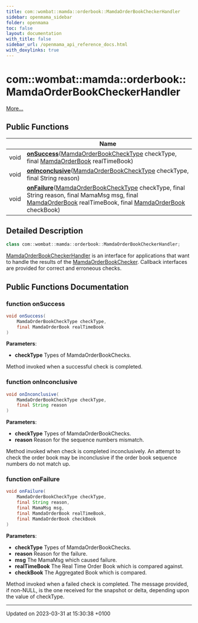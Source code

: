 ```yaml
---
title: com::wombat::mamda::orderbook::MamdaOrderBookCheckerHandler
sidebar: openmama_sidebar
folder: openmama
toc: false
layout: documentation
with_title: false
sidebar_url: /openmama_api_reference_docs.html
with_doxylinks: true
---
```


# com::wombat::mamda::orderbook::MamdaOrderBookCheckerHandler



 [More...](#detailed-description)

## Public Functions

|                | Name           |
| -------------- | -------------- |
| void | **[onSuccess](interfacecom_1_1wombat_1_1mamda_1_1orderbook_1_1MamdaOrderBookCheckerHandler.html#function-onsuccess)**([MamdaOrderBookCheckType](classcom_1_1wombat_1_1mamda_1_1orderbook_1_1MamdaOrderBookCheckType.html) checkType, final [MamdaOrderBook](classcom_1_1wombat_1_1mamda_1_1orderbook_1_1MamdaOrderBook.html) realTimeBook) |
| void | **[onInconclusive](interfacecom_1_1wombat_1_1mamda_1_1orderbook_1_1MamdaOrderBookCheckerHandler.html#function-oninconclusive)**([MamdaOrderBookCheckType](classcom_1_1wombat_1_1mamda_1_1orderbook_1_1MamdaOrderBookCheckType.html) checkType, final String reason) |
| void | **[onFailure](interfacecom_1_1wombat_1_1mamda_1_1orderbook_1_1MamdaOrderBookCheckerHandler.html#function-onfailure)**([MamdaOrderBookCheckType](classcom_1_1wombat_1_1mamda_1_1orderbook_1_1MamdaOrderBookCheckType.html) checkType, final String reason, final MamaMsg msg, final [MamdaOrderBook](classcom_1_1wombat_1_1mamda_1_1orderbook_1_1MamdaOrderBook.html) realTimeBook, final [MamdaOrderBook](classcom_1_1wombat_1_1mamda_1_1orderbook_1_1MamdaOrderBook.html) checkBook) |

## Detailed Description

```java
class com::wombat::mamda::orderbook::MamdaOrderBookCheckerHandler;
```


[MamdaOrderBookCheckerHandler](interfacecom_1_1wombat_1_1mamda_1_1orderbook_1_1MamdaOrderBookCheckerHandler.html) is an interface for applications that want to handle the results of the [MamdaOrderBookChecker](classcom_1_1wombat_1_1mamda_1_1orderbook_1_1MamdaOrderBookChecker.html). Callback interfaces are provided for correct and erroneous checks. 

## Public Functions Documentation

### function onSuccess

```java
void onSuccess(
    MamdaOrderBookCheckType checkType,
    final MamdaOrderBook realTimeBook
)
```


**Parameters**: 

  * **checkType** Types of MamdaOrderBookChecks. 


Method invoked when a successful check is completed.


### function onInconclusive

```java
void onInconclusive(
    MamdaOrderBookCheckType checkType,
    final String reason
)
```


**Parameters**: 

  * **checkType** Types of MamdaOrderBookChecks. 
  * **reason** Reason for the sequence numbers mismatch. 


Method invoked when check is completed inconclusively. An attempt to check the order book may be inconclusive if the order book sequence numbers do not match up.


### function onFailure

```java
void onFailure(
    MamdaOrderBookCheckType checkType,
    final String reason,
    final MamaMsg msg,
    final MamdaOrderBook realTimeBook,
    final MamdaOrderBook checkBook
)
```


**Parameters**: 

  * **checkType** Types of MamdaOrderBookChecks. 
  * **reason** Reason for the failure. 
  * **msg** The MamaMsg which caused failure. 
  * **realTimeBook** The Real Time Order Book which is compared against. 
  * **checkBook** The Aggregated Book which is compared. 


Method invoked when a failed check is completed. The message provided, if non-NULL, is the one received for the snapshot or delta, depending upon the value of checkType.


-------------------------------

Updated on 2023-03-31 at 15:30:38 +0100